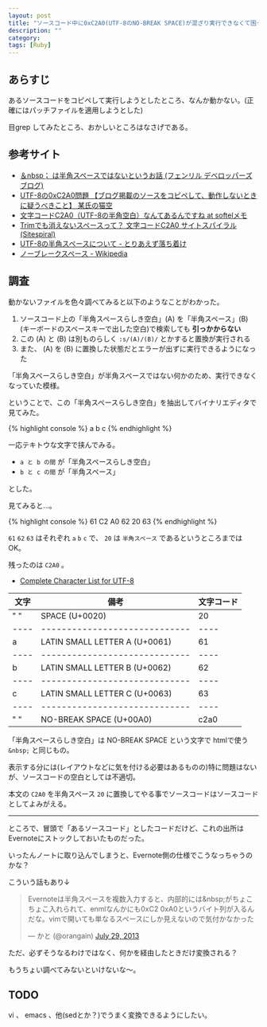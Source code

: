```yaml
---
layout: post
title: "ソースコード中に0xC2A0(UTF-8のNO-BREAK SPACE)が混ざり実行できなくて困った話"
description: ""
category: 
tags: [Ruby]
---
```


## あらすじ

あるソースコードをコピペして実行しようとしたところ、なんか動かない。(正確にはパッチファイルを適用しようとした)

目grep してみたところ、おかしいところはなさげである。

## 参考サイト

- [＆nbsp； は半角スペースではないというお話 (フェンリル デベロッパーズブログ)](http://blog.fenrir-inc.com/jp/2011/06/post_51.html)
- [UTF-8の0xC2A0問題 【ブログ掲載のソースをコピペして、動作しないときに疑うべきこと】 某氏の猫空](http://blog2.k05.biz/2013/05/utf-8-0xc2a0.html)
- [文字コードC2A0（UTF-8の半角空白）なんてあるんですね at softelメモ](http://www.softel.co.jp/blogs/tech/archives/769)
- [Trimでも消えないスペースって？ 文字コードC2A0 サイトスパイラル(Sitespiral)](http://www.sitespiral.jp/archives/83.html)
- [UTF-8の半角スペースについて - とりあえず落ち着け](http://frozentuna.hatenablog.jp/entry/2012/08/08/194135)
- [ノーブレークスペース - Wikipedia](http://ja.wikipedia.org/wiki/%E3%83%8E%E3%83%BC%E3%83%96%E3%83%AC%E3%83%BC%E3%82%AF%E3%82%B9%E3%83%9A%E3%83%BC%E3%82%B9)

## 調査

動かないファイルを色々調べてみると以下のようなことがわかった。

1. ソースコード上の「半角スペースらしき空白」(A) を「半角スペース」(B) (キーボードのスペースキーで出した空白)で検索しても **引っかからない**
1. この (A) と (B) は別ものらしく `:s/(A)/(B)/` とかすると置換が実行される
1. また、 (A) を (B) に置換した状態だとエラーが出ずに実行できるようになった

「半角スペースらしき空白」が半角スペースではない何かのため、実行できなくなっていた模様。

ということで、この「半角スペースらしき空白」を抽出してバイナリエディタで見てみた。

{% highlight console %}
a b c
{% endhighlight %}

一応テキトウな文字で挟んでみる。

- `a と b の間` が「半角スペースらしき空白」
- `b と c の間` が「半角スペース」

とした。

見てみると…。

{% highlight console %}
61 C2 A0 62 20 63
{% endhighlight %}

`61` `62` `63` はそれぞれ `a` `b` `c` で、 `20` は `半角スペース` であるというところまではOK。

残ったのは `C2A0` 。

- [Complete Character List for UTF-8](http://www.fileformat.info/info/charset/UTF-8/list.htm)

文字|備考                         |文字コード
----|-----------------------------|----
" " |SPACE (U+0020)               |  20
----|-----------------------------|----
a   |LATIN SMALL LETTER A (U+0061)|  61
----|-----------------------------|----
b   |LATIN SMALL LETTER B (U+0062)|  62
----|-----------------------------|----
c   |LATIN SMALL LETTER C (U+0063)|  63
----|-----------------------------|----
" " |NO-BREAK SPACE (U+00A0)      |c2a0

「半角スペースらしき空白」は NO-BREAK SPACE という文字で htmlで使う `&nbsp;` と同じもの。

表示する分には(レイアウトなどに気を付ける必要はあるものの)特に問題はないが、ソースコードの空白としては不適切。

本文の `C2A0` を半角スペース `20` に置換してやる事でソースコードはソースコードとしてよみがえる。

---

ところで、冒頭で「あるソースコード」としたコードだけど、これの出所はEvernoteにストックしておいたものだった。

いったんノートに取り込んでしまうと、Evernote側の仕様でこうなっちゃうのかな？

こういう話もあり↓

<blockquote class="twitter-tweet"><p>Evernoteは半角スペースを複数入力すると、内部的には&amp;nbsp;がちょこちょこ入れられて、enmlなんかにも0xC2 0xA0というバイト列が入るんだな。vimで開いても単なるスペースにしか見えないので気付かなかった</p>&mdash; かと (@orangain) <a href="https://twitter.com/orangain/statuses/361718067010609152">July 29, 2013</a></blockquote>
<script async src="//platform.twitter.com/widgets.js" charset="utf-8"></script>

ただ、必ずそうなるわけではなく、何かを経由したときだけ変換される？

もうちょい調べてみないといけないな〜。

## TODO

vi 、 emacs 、他(sedとか？)でうまく変換できるようにしたい。
